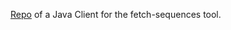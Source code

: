 [Repo](https://github.com/bblodfon/rsat-rest-java-clients) of a Java Client for the fetch-sequences tool.
